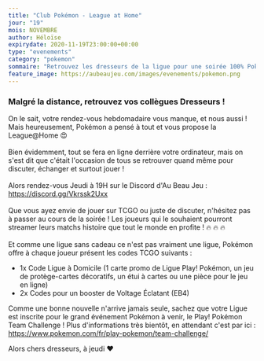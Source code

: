 ```yaml
---
title: "Club Pokémon - League at Home"
jour: "19"
mois: NOVEMBRE
author: Héloïse
expirydate: 2020-11-19T23:00:00+00:00
type: "evenements"
category: "pokemon"
sommaire: "Retrouvez les dresseurs de la ligue pour une soirée 100% Pokémon autour de TCGO. Matchs amicaux, échanges ou streaming !"
feature_image: https://aubeaujeu.com/images/evenements/pokemon.png
---
```

### Malgré la distance, retrouvez vos collègues Dresseurs !

On le sait, votre rendez-vous hebdomadaire vous manque, et nous aussi ! <br/>
Mais heureusement, Pokémon a pensé à tout et vous propose la League@Home :heart_eyes:
<br/><br/>
Bien évidemment, tout se fera en ligne derrière votre ordinateur, mais on s'est dit que c'était l'occasion de tous se retrouver quand même pour discuter, échanger et surtout jouer !
<br/><br/>
Alors rendez-vous Jeudi à 19H sur le Discord d'Au Beau Jeu : https://discord.gg/Vkrssk2Uxx
<br/><br/>
Que vous ayez envie de jouer sur TCGO ou juste de discuter, n'hésitez pas à passer au cours de la soirée ! Les joueurs qui le souhaient pourront streamer leurs matchs histoire que tout le monde en profite ! :fire: :fire: :fire:
<br/><br/>
Et comme une ligue sans cadeau ce n'est pas vraiment une ligue, Pokémon offre à chaque joueur présent les codes TCGO suivants :
- 1x Code Ligue à Domicile (1 carte promo de Ligue Play! Pokémon, un jeu de protège-cartes décoratifs, un étui à cartes ou une pièce pour le jeu en ligne)
- 2x Codes pour un booster de Voltage Éclatant (EB4)

Comme une bonne nouvelle n'arrive jamais seule, sachez que votre Ligue est inscrite pour le grand événement Pokémon à venir, le Play! Pokémon Team Challenge ! Plus d'informations très bientôt, en attendant c'est par ici : https://www.pokemon.com/fr/play-pokemon/team-challenge/

Alors chers dresseurs, à jeudi :heart:
